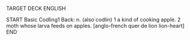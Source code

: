 TARGET DECK
ENGLISH

START
Basic
Codling1
Back: n. (also codlin) 1 a kind of cooking apple. 2 moth whose larva feeds on apples. [anglo-french quer de lion lion-heart]
END
